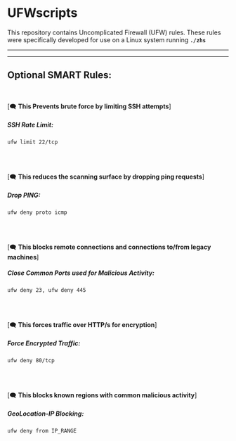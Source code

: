 

# UFWscripts

This repository contains Uncomplicated Firewall (UFW) rules.  These rules were specifically developed for use on a Linux system running **```./zhs```**

---
---

## Optional **SMART** Rules: 


<br>

[🗨️ **This Prevents brute force by limiting SSH attempts**]
##### SSH Rate Limit:
```
ufw limit 22/tcp
```
<br>
<br>
  
[🗨️ **This reduces the scanning surface by dropping ping requests**]
##### Drop PING:
```
ufw deny proto icmp
```
<br>
<br>
  
[🗨️ **This blocks remote connections and connections to/from legacy machines**]
##### Close Common Ports used for Malicious Activity:
```
ufw deny 23, ufw deny 445
```
<br>
<br>

[🗨️ **This forces traffic over HTTP/s for encryption**]
##### Force Encrypted Traffic:
```
ufw deny 80/tcp
```
<br>
<br>

[🗨️ **This blocks known regions with common malicious activity**]
##### GeoLocation-IP Blocking:
```
ufw deny from IP_RANGE
```
<br>
<br>
